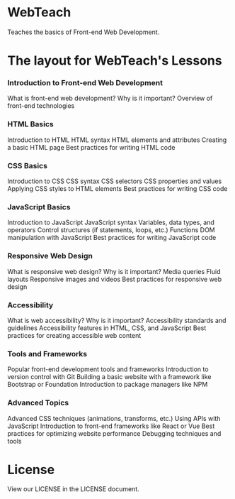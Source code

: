 # WebTeach
Teaches the basics of Front-end Web Development.

# The layout for WebTeach's Lessons


### Introduction to Front-end Web Development

What is front-end web development?
Why is it important?
Overview of front-end technologies


### HTML Basics

Introduction to HTML
HTML syntax
HTML elements and attributes
Creating a basic HTML page
Best practices for writing HTML code


### CSS Basics

Introduction to CSS
CSS syntax
CSS selectors
CSS properties and values
Applying CSS styles to HTML elements
Best practices for writing CSS code


### JavaScript Basics

Introduction to JavaScript
JavaScript syntax
Variables, data types, and operators
Control structures (if statements, loops, etc.)
Functions
DOM manipulation with JavaScript
Best practices for writing JavaScript code


### Responsive Web Design

What is responsive web design?
Why is it important?
Media queries
Fluid layouts
Responsive images and videos
Best practices for responsive web design


### Accessibility

What is web accessibility?
Why is it important?
Accessibility standards and guidelines
Accessibility features in HTML, CSS, and JavaScript
Best practices for creating accessible web content


### Tools and Frameworks

Popular front-end development tools and frameworks
Introduction to version control with Git
Building a basic website with a framework like Bootstrap or Foundation
Introduction to package managers like NPM


### Advanced Topics
Advanced CSS techniques (animations, transforms, etc.)
Using APIs with JavaScript
Introduction to front-end frameworks like React or Vue
Best practices for optimizing website performance
Debugging techniques and tools

# License
View our LICENSE in the LICENSE document.
